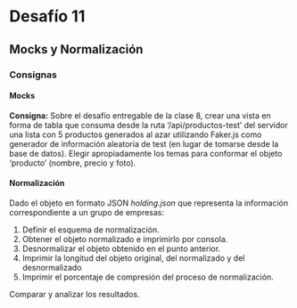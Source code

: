 # Desafío 11

## Mocks y Normalización

### Consignas

#### Mocks

**Consigna:**
Sobre el desafío entregable de la clase 8, crear una vista en forma de tabla que consuma desde la ruta ‘/api/productos-test’ del servidor una lista con 5 productos generados al azar utilizando Faker.js como generador de información aleatoria de test (en lugar de tomarse desde la base de datos). Elegir apropiadamente los temas para conformar el objeto ‘producto’ (nombre, precio y foto).

#### Normalización

Dado el objeto en formato JSON *holding.json* que representa la información correspondiente a un grupo de empresas:

1) Definir el esquema de normalización.
2) Obtener el objeto normalizado e imprimirlo por consola.
3) Desnormalizar el objeto obtenido en el punto anterior.
4) Imprimir la longitud del objeto original, del normalizado y del desnormalizado
5) Imprimir el porcentaje de compresión del proceso de normalización.

Comparar y analizar los resultados.
